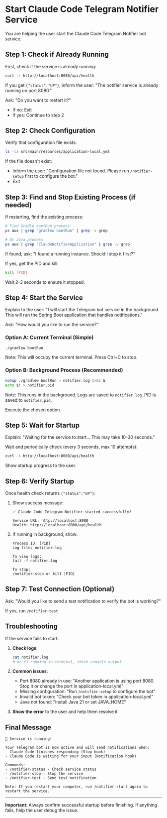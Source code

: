 # Start Claude Code Telegram Notifier Service

You are helping the user start the Claude Code Telegram Notifier bot service.

## Step 1: Check if Already Running

First, check if the service is already running:

```bash
curl -s http://localhost:8080/api/health
```

If you get `{"status":"UP"}`, inform the user:
"The notifier service is already running on port 8080."

Ask: "Do you want to restart it?"
- If no: Exit
- If yes: Continue to step 2

## Step 2: Check Configuration

Verify that configuration file exists:

```bash
ls -la src/main/resources/application-local.yml
```

If the file doesn't exist:
- Inform the user: "Configuration file not found. Please run `/notifier-setup` first to configure the bot."
- Exit

## Step 3: Find and Stop Existing Process (if needed)

If restarting, find the existing process:

```bash
# Find Gradle bootRun process
ps aux | grep "gradlew bootRun" | grep -v grep

# Or Java process
ps aux | grep "ClaudeNotifierApplication" | grep -v grep
```

If found, ask: "I found a running instance. Should I stop it first?"

If yes, get the PID and kill:
```bash
kill [PID]
```

Wait 2-3 seconds to ensure it stopped.

## Step 4: Start the Service

Explain to the user:
"I will start the Telegram bot service in the background. This will run the Spring Boot application that handles notifications."

Ask: "How would you like to run the service?"

### Option A: Current Terminal (Simple)
```bash
./gradlew bootRun
```
Note: This will occupy the current terminal. Press Ctrl+C to stop.

### Option B: Background Process (Recommended)
```bash
nohup ./gradlew bootRun > notifier.log 2>&1 &
echo $! > notifier.pid
```
Note: This runs in the background. Logs are saved to `notifier.log`. PID is saved to `notifier.pid`.

Execute the chosen option.

## Step 5: Wait for Startup

Explain: "Waiting for the service to start... This may take 10-30 seconds."

Wait and periodically check (every 3 seconds, max 10 attempts):
```bash
curl -s http://localhost:8080/api/health
```

Show startup progress to the user.

## Step 6: Verify Startup

Once health check returns `{"status":"UP"}`:

1. Show success message:
   ```
   ✅ Claude Code Telegram Notifier started successfully!

   Service URL: http://localhost:8080
   Health: http://localhost:8080/api/health
   ```

2. If running in background, show:
   ```
   Process ID: [PID]
   Log file: notifier.log

   To view logs:
   tail -f notifier.log

   To stop:
   /notifier-stop or kill [PID]
   ```

## Step 7: Test Connection (Optional)

Ask: "Would you like to send a test notification to verify the bot is working?"

If yes, run `/notifier-test`

## Troubleshooting

If the service fails to start:

1. **Check logs**:
   ```bash
   cat notifier.log
   # or if running in terminal, check console output
   ```

2. **Common issues**:
   - Port 8080 already in use: "Another application is using port 8080. Stop it or change the port in application-local.yml"
   - Missing configuration: "Run `/notifier-setup` to configure the bot"
   - Invalid bot token: "Check your bot token in application-local.yml"
   - Java not found: "Install Java 21 or set JAVA_HOME"

3. **Show the error** to the user and help them resolve it

## Final Message

```
🚀 Service is running!

Your Telegram bot is now active and will send notifications when:
- Claude Code finishes responding (Stop hook)
- Claude Code is waiting for your input (Notification hook)

Commands:
- /notifier-status - Check service status
- /notifier-stop - Stop the service
- /notifier-test - Send test notification

Note: If you restart your computer, run /notifier-start again to restart the service.
```

---

**Important**: Always confirm successful startup before finishing. If anything fails, help the user debug the issue.
